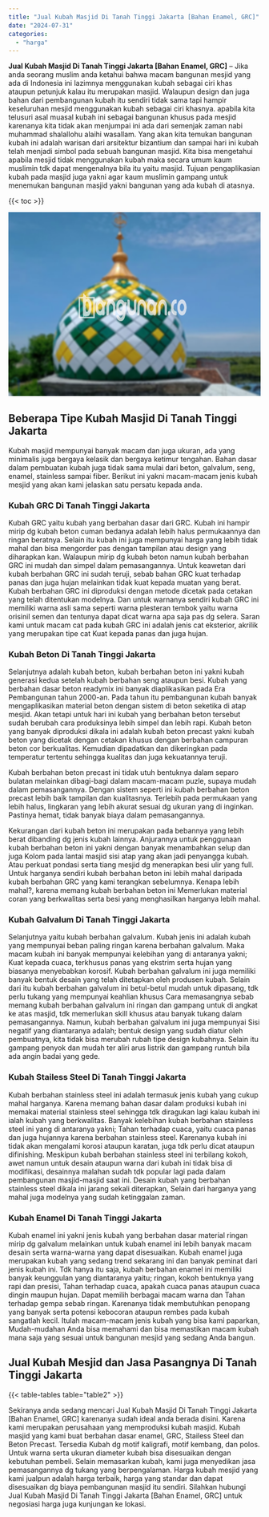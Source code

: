 ```yaml
---
title: "Jual Kubah Masjid Di Tanah Tinggi Jakarta [Bahan Enamel, GRC]"
date: "2024-07-31"
categories: 
  - "harga"
---
```


**Jual Kubah Masjid Di Tanah Tinggi Jakarta \[Bahan Enamel, GRC\]** – Jika anda seorang muslim anda ketahui bahwa macam bangunan mesjid yang ada di Indonesia ini lazimnya menggunakan kubah sebagai ciri khas ataupun petunjuk kalau itu merupakan masjid. Walaupun design dan juga bahan dari pembangunan kubah itu sendiri tidak sama tapi hampir keseluruhan mesjid menggunakan kubah sebagai ciri khasnya. apabila kita telusuri asal muasal kubah ini sebagai bangunan khusus pada mesjid karenanya kita tidak akan menjumpai ini ada dari semenjak zaman nabi muhammad shalallohu alaihi wasallam. Yang akan kita temukan bangunan kubah ini adalah warisan dari arsitektur bizantium dan sampai hari ini kubah telah menjadi simbol pada sebuah bangunan masjid. Kita bisa mengetahui apabila mesjid tidak menggunakan kubah maka secara umum kaum muslimin tdk dapat mengenalnya bila itu yaitu masjid. Tujuan pengaplikasian kubah pada masjid juga yakni agar kaum muslimin gampang untuk menemukan bangunan masjid yakni bangunan yang ada kubah di atasnya.

{{< toc >}}

![Jual Kubah Masjid Di Tanah Tinggi Jakarta [Bahan Enamel, GRC]](/images/jual-kubah-masjid-10.png)

## Beberapa Tipe Kubah Masjid Di Tanah Tinggi Jakarta

Kubah masjid mempunyai banyak macam dan juga ukuran, ada yang minimalis juga bergaya kelasik dan bergaya ketimur tengahan. Bahan dasar dalam pembuatan kubah juga tidak sama mulai dari beton, galvalum, seng, enamel, stainless sampai fiber. Berikut ini yakni macam-macam jenis kubah mesjid yang akan kami jelaskan satu persatu kepada anda.

### Kubah GRC Di Tanah Tinggi Jakarta

Kubah GRC yaitu kubah yang berbahan dasar dari GRC. Kubah ini hampir mirip dg kubah beton cuman bedanya adalah lebih halus permukaannya dan ringan beratnya. Selain itu kubah ini juga mempunyai harga yang lebih tidak mahal dan bisa mengorder pas dengan tampilan atau design yang diharapkan kan. Walaupun mirip dg kubah beton namun kubah berbahan GRC ini mudah dan simpel dalam pemasangannya. Untuk keawetan dari kubah berbahan GRC ini sudah teruji, sebab bahan GRC kuat terhadap panas dan juga hujan melainkan tidak kuat kepada muatan yang berat. Kubah berbahan GRC ini diproduksi dengan metode dicetak pada cetakan yang telah ditentukan modelnya. Dan untuk warnanya sendiri kubah GRC ini memiliki warna asli sama seperti warna plesteran tembok yaitu warna orisinil semen dan tentunya dapat dicat warna apa saja pas dg selera. Saran kami untuk macam cat pada kubah GRC ini adalah jenis cat eksterior, akrilik yang merupakan tipe cat Kuat kepada panas dan juga hujan.

### Kubah Beton Di Tanah Tinggi Jakarta

Selanjutnya adalah kubah beton, kubah berbahan beton ini yakni kubah generasi kedua setelah kubah berbahan seng ataupun besi. Kubah yang berbahan dasar beton readymix ini banyak diaplikasikan pada Era Pembangunan tahun 2000-an. Pada tahun itu pembangunan kubah banyak mengaplikasikan material beton dengan sistem di beton seketika di atap mesjid. Akan tetapi untuk hari ini kubah yang berbahan beton tersebut sudah berubah cara produksinya lebih simpel dan lebih rapi. Kubah beton yang banyak diproduksi dikala ini adalah kubah beton precast yakni kubah beton yang dicetak dengan cetakan khusus dengan berbahan campuran beton cor berkualitas. Kemudian dipadatkan dan dikeringkan pada temperatur tertentu sehingga kualitas dan juga kekuatannya teruji.

Kubah berbahan beton precast ini tidak utuh bentuknya dalam separo bulatan melainkan dibagi-bagi dalam macam-macam puzle, supaya mudah dalam pemasangannya. Dengan sistem seperti ini kubah berbahan beton precast lebih baik tampilan dan kualitasnya. Terlebih pada permukaan yang lebih halus, lingkaran yang lebih akurat sesuai dg ukuran yang di inginkan. Pastinya hemat, tidak banyak biaya dalam pemasangannya.

Kekurangan dari kubah beton ini merupakan pada bebannya yang lebih berat dibanding dg jenis kubah lainnya. Anjurannya untuk penggunaan kubah berbahan beton ini yakni dengan banyak menambahkan selup dan juga Kolom pada lantai masjid sisi atap yang akan jadi penyangga kubah. Atau perkuat pondasi serta tiang mesjid dg menerapkan besi ulir yang full. Untuk harganya sendiri kubah berbahan beton ini lebih mahal daripada kubah berbahan GRC yang kami terangkan sebelumnya. Kenapa lebih mahal?, karena memang kubah berbahan beton ini Memerlukan material coran yang berkwalitas serta besi yang menghasilkan harganya lebih mahal.

### Kubah Galvalum Di Tanah Tinggi Jakarta

Selanjutnya yaitu kubah berbahan galvalum. Kubah jenis ini adalah kubah yang mempunyai beban paling ringan karena berbahan galvalum. Maka macam kubah ini banyak mempunyai kelebihan yang di antaranya yakni; Kuat kepada cuaca, terkhusus panas yang ekstrim serta hujan yang biasanya menyebabkan korosif. Kubah berbahan galvalum ini juga memiliki banyak bentuk desain yang telah ditetapkan oleh produsen kubah. Selain dari itu kubah berbahan galvalum ini betul-betul mudah untuk dipasang, tdk perlu tukang yang mempunyai keahlian khusus Cara memasangnya sebab memang kubah berbahan galvalum ini ringan dan gampang untuk di angkat ke atas masjid, tdk memerlukan skill khusus atau banyak tukang dalam pemasangannya. Namun, kubah berbahan galvalum ini juga mempunyai Sisi negatif yang diantaranya adalah; bentuk design yang sudah diatur oleh pembuatnya, kita tidak bisa merubah rubah tipe design kubahnya. Selain itu gampang penyok dan mudah ter aliri arus listrik dan gampang runtuh bila ada angin badai yang gede.

### Kubah Stailess Steel Di Tanah Tinggi Jakarta

Kubah berbahan stainless steel ini adalah termasuk jenis kubah yang cukup mahal harganya. Karena memang bahan dasar dalam produksi kubah ini memakai material stainless steel sehingga tdk diragukan lagi kalau kubah ini ialah kubah yang berkwalitas. Banyak kelebihan kubah berbahan stainless steel ini yang di antaranya yakni; Tahan terhadap cuaca, yaitu cuaca panas dan juga hujannya karena berbahan stainless steel. Karenanya kubah ini tidak akan mengalami korosi ataupun karatan, juga tdk perlu dicat ataupun difinishing. Meskipun kubah berbahan stainless steel ini terbilang kokoh, awet namun untuk desain ataupun warna dari kubah ini tidak bisa di modifikasi, desainnya malahan sudah tdk popular lagi pada dalam pembangunan masjid-masjid saat ini. Desain kubah yang berbahan stainless steel dikala ini jarang sekali diterapkan, Selain dari harganya yang mahal juga modelnya yang sudah ketinggalan zaman.

### Kubah Enamel Di Tanah Tinggi Jakarta

Kubah enamel ini yakni jenis kubah yang berbahan dasar material ringan mirip dg galvalum melainkan untuk kubah enamel ini lebih banyak macam desain serta warna-warna yang dapat disesuaikan. Kubah enamel juga merupakan kubah yang sedang trend sekarang ini dan banyak peminat dari jenis kubah ini. Tdk hanya itu saja, kubah berbahan enamel ini memiliki banyak keunggulan yang diantaranya yaitu; ringan, kokoh bentuknya yang rapi dan presisi, Tahan terhadap cuaca, apakah cuaca panas ataupun cuaca dingin maupun hujan. Dapat memilih berbagai macam warna dan Tahan terhadap gempa sebab ringan. Karenanya tidak membutuhkan penopang yang banyak serta potensi kebocoran ataupun rembes pada kubah sangatlah kecil. Itulah macam-macam jenis kubah yang bisa kami paparkan, Mudah-mudahan Anda bisa memahami dan bisa memastikan macam kubah mana saja yang sesuai untuk bangunan mesjid yang sedang Anda bangun.

## Jual Kubah Mesjid dan Jasa Pasangnya Di Tanah Tinggi Jakarta

{{< table-tables table="table2" >}}

Sekiranya anda sedang mencari Jual Kubah Masjid Di Tanah Tinggi Jakarta \[Bahan Enamel, GRC\] karenanya sudah ideal anda berada disini. Karena kami merupakan perusahaan yang memproduksi kubah masjid. Kubah masjid yang kami buat berbahan dasar enamel, GRC, Stailess Steel dan Beton Precast. Tersedia Kubah dg motif kaligrafi, motif kembang, dan polos. Untuk warna serta ukuran diameter kubah bisa disesuaikan dengan kebutuhan pembeli. Selain memasarkan kubah, kami juga menyedikan jasa pemasangannya dg tukang yang berpengalaman. Harga kubah mesjid yang kami jualpun adalah harga terbaik, harga yang standar dan dapat disesuaikan dg biaya pembangunan masjid itu sendiri. Silahkan hubungi Jual Kubah Masjid Di Tanah Tinggi Jakarta \[Bahan Enamel, GRC\] untuk negosiasi harga juga kunjungan ke lokasi.
